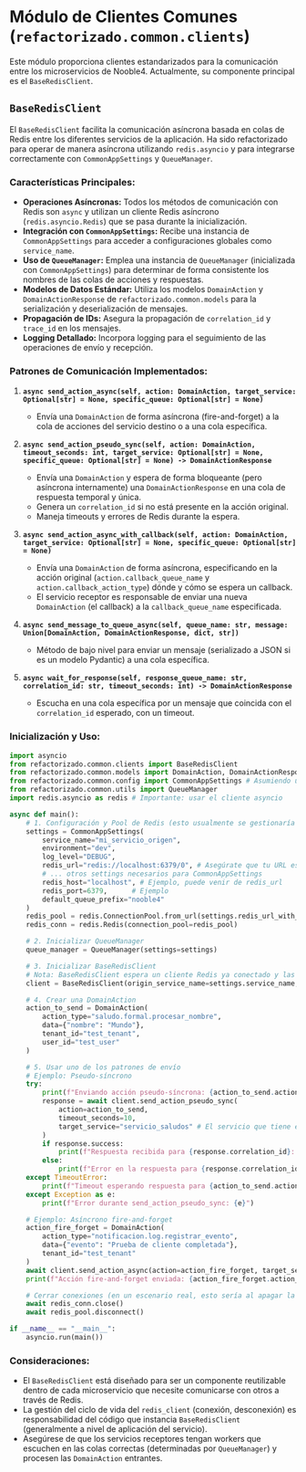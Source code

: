 # Módulo de Clientes Comunes (`refactorizado.common.clients`)

Este módulo proporciona clientes estandarizados para la comunicación entre los microservicios de Nooble4. Actualmente, su componente principal es el `BaseRedisClient`.

## `BaseRedisClient`

El `BaseRedisClient` facilita la comunicación asíncrona basada en colas de Redis entre los diferentes servicios de la aplicación. Ha sido refactorizado para operar de manera asíncrona utilizando `redis.asyncio` y para integrarse correctamente con `CommonAppSettings` y `QueueManager`.

### Características Principales:

-   **Operaciones Asíncronas:** Todos los métodos de comunicación con Redis son `async` y utilizan un cliente Redis asíncrono (`redis.asyncio.Redis`) que se pasa durante la inicialización.
-   **Integración con `CommonAppSettings`:** Recibe una instancia de `CommonAppSettings` para acceder a configuraciones globales como `service_name`.
-   **Uso de `QueueManager`:** Emplea una instancia de `QueueManager` (inicializada con `CommonAppSettings`) para determinar de forma consistente los nombres de las colas de acciones y respuestas.
-   **Modelos de Datos Estándar:** Utiliza los modelos `DomainAction` y `DomainActionResponse` de `refactorizado.common.models` para la serialización y deserialización de mensajes.
-   **Propagación de IDs:** Asegura la propagación de `correlation_id` y `trace_id` en los mensajes.
-   **Logging Detallado:** Incorpora logging para el seguimiento de las operaciones de envío y recepción.

### Patrones de Comunicación Implementados:

1.  **`async send_action_async(self, action: DomainAction, target_service: Optional[str] = None, specific_queue: Optional[str] = None)`**
    *   Envía una `DomainAction` de forma asíncrona (fire-and-forget) a la cola de acciones del servicio destino o a una cola específica.

2.  **`async send_action_pseudo_sync(self, action: DomainAction, timeout_seconds: int, target_service: Optional[str] = None, specific_queue: Optional[str] = None) -> DomainActionResponse`**
    *   Envía una `DomainAction` y espera de forma bloqueante (pero asíncrona internamente) una `DomainActionResponse` en una cola de respuesta temporal y única.
    *   Genera un `correlation_id` si no está presente en la acción original.
    *   Maneja timeouts y errores de Redis durante la espera.

3.  **`async send_action_async_with_callback(self, action: DomainAction, target_service: Optional[str] = None, specific_queue: Optional[str] = None)`**
    *   Envía una `DomainAction` de forma asíncrona, especificando en la acción original (`action.callback_queue_name` y `action.callback_action_type`) dónde y cómo se espera un callback.
    *   El servicio receptor es responsable de enviar una nueva `DomainAction` (el callback) a la `callback_queue_name` especificada.

4.  **`async send_message_to_queue_async(self, queue_name: str, message: Union[DomainAction, DomainActionResponse, dict, str])`**
    *   Método de bajo nivel para enviar un mensaje (serializado a JSON si es un modelo Pydantic) a una cola específica.

5.  **`async wait_for_response(self, response_queue_name: str, correlation_id: str, timeout_seconds: int) -> DomainActionResponse`**
    *   Escucha en una cola específica por un mensaje que coincida con el `correlation_id` esperado, con un timeout.

### Inicialización y Uso:

```python
import asyncio
from refactorizado.common.clients import BaseRedisClient
from refactorizado.common.models import DomainAction, DomainActionResponse
from refactorizado.common.config import CommonAppSettings # Asumiendo una clase de settings específica
from refactorizado.common.utils import QueueManager
import redis.asyncio as redis # Importante: usar el cliente asyncio

async def main():
    # 1. Configuración y Pool de Redis (esto usualmente se gestionaría a nivel de aplicación)
    settings = CommonAppSettings(
        service_name="mi_servicio_origen",
        environment="dev",
        log_level="DEBUG",
        redis_url="redis://localhost:6379/0", # Asegúrate que tu URL es correcta
        # ... otros settings necesarios para CommonAppSettings
        redis_host="localhost", # Ejemplo, puede venir de redis_url
        redis_port=6379,      # Ejemplo
        default_queue_prefix="nooble4"
    )
    redis_pool = redis.ConnectionPool.from_url(settings.redis_url_with_db, decode_responses=True)
    redis_conn = redis.Redis(connection_pool=redis_pool)

    # 2. Inicializar QueueManager
    queue_manager = QueueManager(settings=settings)

    # 3. Inicializar BaseRedisClient
    # Nota: BaseRedisClient espera un cliente Redis ya conectado y las settings.
    client = BaseRedisClient(origin_service_name=settings.service_name, redis_client=redis_conn, app_settings=settings, queue_manager=queue_manager)

    # 4. Crear una DomainAction
    action_to_send = DomainAction(
        action_type="saludo.formal.procesar_nombre",
        data={"nombre": "Mundo"},
        tenant_id="test_tenant",
        user_id="test_user"
    )

    # 5. Usar uno de los patrones de envío
    # Ejemplo: Pseudo-síncrono
    try:
        print(f"Enviando acción pseudo-síncrona: {action_to_send.action_id}")
        response = await client.send_action_pseudo_sync(
            action=action_to_send,
            timeout_seconds=10,
            target_service="servicio_saludos" # El servicio que tiene el worker escuchando
        )
        if response.success:
            print(f"Respuesta recibida para {response.correlation_id}: {response.data}")
        else:
            print(f"Error en la respuesta para {response.correlation_id}: {response.error}")
    except TimeoutError:
        print(f"Timeout esperando respuesta para {action_to_send.action_id}")
    except Exception as e:
        print(f"Error durante send_action_pseudo_sync: {e}")

    # Ejemplo: Asíncrono fire-and-forget
    action_fire_forget = DomainAction(
        action_type="notificacion.log.registrar_evento",
        data={"evento": "Prueba de cliente completada"},
        tenant_id="test_tenant"
    )
    await client.send_action_async(action=action_fire_forget, target_service="servicio_logging")
    print(f"Acción fire-and-forget enviada: {action_fire_forget.action_id}")

    # Cerrar conexiones (en un escenario real, esto sería al apagar la app)
    await redis_conn.close()
    await redis_pool.disconnect()

if __name__ == "__main__":
    asyncio.run(main())
```

### Consideraciones:

-   El `BaseRedisClient` está diseñado para ser un componente reutilizable dentro de cada microservicio que necesite comunicarse con otros a través de Redis.
-   La gestión del ciclo de vida del `redis_client` (conexión, desconexión) es responsabilidad del código que instancia `BaseRedisClient` (generalmente a nivel de aplicación del servicio).
-   Asegúrese de que los servicios receptores tengan workers que escuchen en las colas correctas (determinadas por `QueueManager`) y procesen las `DomainAction` entrantes.
